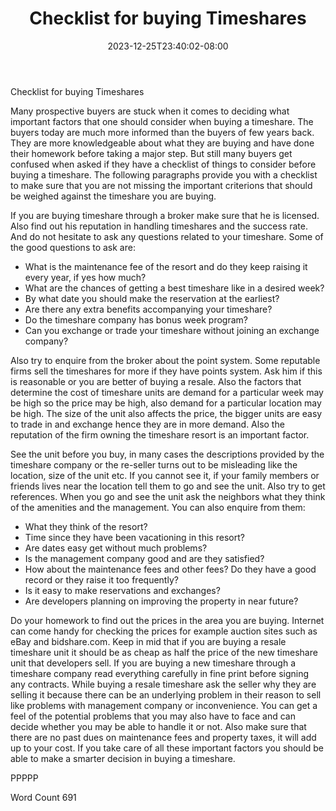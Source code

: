 ﻿---
title: "Checklist for buying Timeshares"
date: 2023-12-25T23:40:02-08:00
description: "Time-Share Investments Tips for Web Success"
featured_image: "/images/Time-Share Investments.jpg"
tags: ["Time Share Investments"]
---

Checklist for buying Timeshares

Many prospective buyers are stuck when it comes to deciding what important factors that one should consider when buying a timeshare. The buyers today are much more informed than the buyers of few years back. They are more knowledgeable about what they are buying and have done their homework before taking a major step. But still many buyers get confused when asked if they have a checklist of things to consider before buying a timeshare. The following paragraphs provide you with a checklist to make sure that you are not missing the important criterions that should be weighed against the timeshare you are buying.

If you are buying timeshare through a broker make sure that he is licensed. Also find out his reputation in handling timeshares and the success rate. And do not hesitate to ask any questions related to your timeshare. Some of the good questions to ask are:

* What is the maintenance fee of the resort and do they keep raising it every year, if yes how much? 
* What are the chances of getting a best timeshare like in a desired week? 
* By what date you should make the reservation at the earliest? 
* Are there any extra benefits accompanying your timeshare? 
* Do the timeshare company has bonus week program? 
* Can you exchange or trade your timeshare without joining an exchange company?

Also try to enquire from the broker about the point system. Some reputable firms sell the timeshares for more if they have points system. Ask him if this is reasonable or you are better of buying a resale. Also the factors that determine the cost of timeshare units are demand for a particular week may be high so the price may be high, also demand for a particular location may be high. The size of the unit also affects the price, the bigger units are easy to trade in and exchange hence they are in more demand. Also the reputation of the firm owning the timeshare resort is an important factor.

See the unit before you buy, in many cases the descriptions provided by the timeshare company or the re-seller turns out to be misleading like the location, size of the unit etc. If you cannot see it, if your family members or friends lives near the location tell them to go and see the unit. Also try to get references. When you go and see the unit ask the neighbors what they think of the amenities and the management. You can also enquire from them:

* What they think of the resort?
* Time since they have been vacationing in this resort? 
* Are dates easy get without much problems?
* Is the management company good and are they satisfied?
* How about the maintenance fees and other fees? Do they have a good record or they raise it too frequently?
* Is it easy to make reservations and exchanges?
* Are developers planning on improving the property in near future?

Do your homework to find out the prices in the area you are buying. Internet can come handy for checking the prices for example auction sites such as eBay and bidshare.com.
Keep in mid that if you are buying a resale timeshare unit it should be as cheap as half the price of the new timeshare unit that developers sell. If you are buying a new timeshare through a timeshare company read everything carefully in fine print before signing any contracts. While buying a resale timeshare ask the seller why they are selling it because there can be an underlying problem in their reason to sell like problems with management company or inconvenience. You can get a feel of the potential problems that you may also have to face and can decide whether you may be able to handle it or not. Also make sure that there are no past dues on maintenance fees and property taxes, it will add up to your cost. If you take care of all these important factors you should be able to make a smarter decision in buying a timeshare. 

PPPPP

Word Count 691


